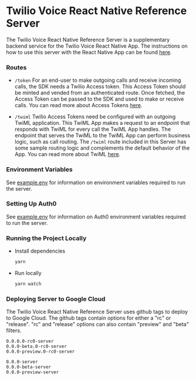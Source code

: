 # Twilio Voice React Native Reference Server

The Twilio Voice React Native Reference Server is a supplementary backend service for the Twilio Voice React Native App. The instructions on how to use this server with the React Native App can be found [here](../app#setting-it-up-with-the-server).

### Routes

- `/token`
  For an end-user to make outgoing calls and receive incoming calls, the SDK needs a Twilio Access token. This Access Token should be minted and vended from an authenticated route. Once fetched, the Access Token can be passed to the SDK and used to make or receive calls. You can read more about Access Tokens [here](https://www.twilio.com/docs/iam/access-tokens).

- `/twiml`
  Twilio Access Tokens need be configured with an outgoing TwiML application. This TwiML App makes a request to an endpoint that responds with TwiML for every call the TwiML App handles. The endpoint that serves the TwiML to the TwiML App can perform business logic, such as call routing. The `/twiml` route included in this Server has some sample routing logic and complements the default behavior of the App. You can read more about TwiML [here](https://www.twilio.com/docs/voice/twiml).

### Environment Variables

See [example.env](example.env) for information on environment variables required to run the server.

### Setting Up Auth0

See [example.env](example.env) for information on Auth0 environment variables required to run the server.

### Running the Project Locally

- Install dependencies
  ```sh
  yarn
  ```

- Run locally
  ```sh
  yarn watch
  ```

### Deploying Server to Google Cloud

The Twilio Voice React Native Reference Server uses github tags to deploy to Google Cloud. The github tags contain options for either a "rc" or "release". "rc" and "release" options can also contain "preview" and "beta" filters. 

```
0.0.0.0-rc0-server
0.0.0-beta.0-rc0-server
0.0.0-preview.0-rc0-server
```

```
0.0.0-server
0.0.0-beta-server
0.0.0-preview-server
```
